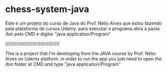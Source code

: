 # chess-system-java

Este é um projeto do curso de Java do Prof. Nélio Alves que estou fazendo pela plataforma de cursos Udemy.
para executar o programa abra a pasta /bin pelo CMD e digitar "java application/Program"

//////////////////////////////////

This is a project that I'm developing from the JAVA course by Prof. Nélio Alves on Udemy platform.
in order to run the app you just need to open the /bin folder at CMD and type "java application/Program"
